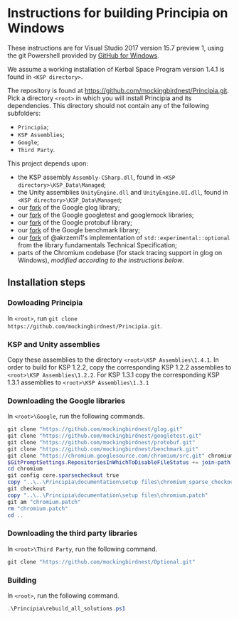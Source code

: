 # Instructions for building Principia on Windows

These instructions are for Visual Studio 2017 version 15.7 preview 1, using the git
Powershell provided by [GitHub for Windows](https://windows.github.com/).

We assume a working installation of Kerbal Space Program version 1.4.1 is
found in `<KSP directory>`.

The repository is found at https://github.com/mockingbirdnest/Principia.git.
Pick a directory `<root>` in which you will install Principia and its
dependencies.
This directory should not contain any of the following subfolders:
- `Principia`;
- `KSP Assemblies`;
- `Google`;
- `Third Party`.

This project depends upon:
- the KSP assembly `Assembly-CSharp.dll`, found in `<KSP directory>\KSP_Data\Managed`;
- the Unity assemblies `UnityEngine.dll` and `UnityEngine.UI.dll`, found in
  `<KSP directory>\KSP_Data\Managed`;
- our [fork](https://github.com/mockingbirdnest/glog) of the Google glog
  library;
- our [fork](https://github.com/mockingbirdnest/googletest) of the Google googletest
  and googlemock libraries;
- our [fork](https://github.com/mockingbirdnest/protobuf) of the Google
  protobuf library;
- our [fork](https://github.com/mockingbirdnest/benchmark) of the Google
  benchmark library;
- our [fork](https://github.com/mockingbirdnest/Optional) of @akrzemi1's implementation of `std::experimental::optional` from the library fundamentals Technical Specification;
- parts of the Chromium codebase (for stack tracing support in glog on Windows),
  *modified according to the instructions below*.

## Installation steps

### Dowloading Principia

In `<root>`, run `git clone https://github.com/mockingbirdnest/Principia.git`.

### KSP and Unity assemblies

Copy these assemblies to the directory `<root>\KSP Assemblies\1.4.1`.
In order to build for KSP 1.2.2, copy the corresponding KSP 1.2.2 assemblies to `<root>\KSP Assemblies\1.2.2`.  For KSP 1.3.1 copy the corresponding KSP 1.3.1 assemblies to `<root>\KSP Assemblies\1.3.1`

### Downloading the Google libraries

In `<root>\Google`, run the following commands.
```powershell
git clone "https://github.com/mockingbirdnest/glog.git"
git clone "https://github.com/mockingbirdnest/googletest.git"
git clone "https://github.com/mockingbirdnest/protobuf.git"
git clone "https://github.com/mockingbirdnest/benchmark.git"
git clone "https://chromium.googlesource.com/chromium/src.git" chromium -n --depth 1 -b "40.0.2193.1"
$GitPromptSettings.RepositoriesInWhichToDisableFileStatus += join-path  (gi -path .).FullName chromium
cd chromium
git config core.sparsecheckout true
copy "..\..\Principia\documentation\setup files\chromium_sparse_checkout.txt" ".git/info/sparse-checkout"
git checkout
copy "..\..\Principia\documentation\setup files\chromium.patch"
git am "chromium.patch"
rm "chromium.patch"
cd ..
```
### Downloading the third party libraries

In `<root>\Third Party`, run the following command.
```powershell
git clone "https://github.com/mockingbirdnest/Optional.git"
```

### Building

In `<root>`, run the following command.
```powershell
.\Principia\rebuild_all_solutions.ps1
```
